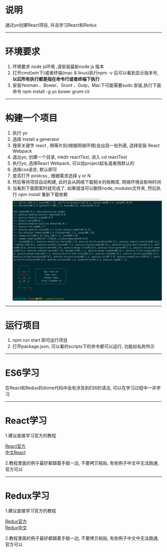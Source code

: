 # 说明

通过yo创建React项目, 并且学习React和Redux

***

# 环境要求

1. 环境要求 node js环境 ,请安装最新node js 版本
2. 打开cmd(win下)或者终端(mac & linux)执行npm -v 后可以看到显示版本号, **以后所有执行都是指在命令行或者终端下执行**
3. 安装Yeoman 、Bower、Grunt 、Gulp，Mac下可能需要sudo 安装,执行下面命令
   npm install -g yo bower grunt-cli

***

# 构建一个项目

1. 执行 yo 
2. 选择 Install a generator
3. 搜索关键字 react , 稍等片刻(根据网络环境)会出现一些列表, 选择安装 React Webpack
4. 退出yo, 创建一个目录, mkdir reactTest, 进入 cd reactTest
5. 执行yo, 选择React Webpack, 可以给project起名或者用默认的
6. 选择css语言, 默认即可
7. 是否打开 postcss , 根据需求选择 y or N
8. 然后等待项目自动构建,  此时会从网络下载相关的依赖库, 网络环境会影响时间
9. 当看到下面图案时就完成了, 如果错误可以删除node_modules文件夹, 然后执行 npm install 重新下载依赖
   ![](https://github.com/vkingw/learn-react/blob/master/QQ20160215-0%402x.png)

***

# 运行项目

1. npm run start 即可运行项目
2. 打开package.json, 可以看的scripts下的命令都可以运行, 功能如名称所示

***

# ES6学习

在React和Redux的dome代码中会有涉及到ES6的语法, 可以在学习过程中一并学习

***

# React学习

1.建议直接学习官方的教程

  [React官方](https://facebook.github.io/react/)   
  [中文React](http://reactjs.cn/)
  
2.教程里面的例子最好都跟着手敲一边, 不要拷贝粘贴, 有些例子中文中无法跑通, 官方可以

***

# Redux学习

1.建议直接学习官方的教程

   [Redux官方](http://redux.js.org/)   
   [Redux中文](http://camsong.github.io/redux-in-chinese/index.html)
   
2.教程里面的例子最好都跟着手敲一边, 不要拷贝粘贴, 有些例子中文中无法跑通, 官方可以
